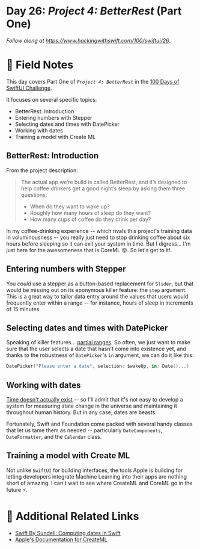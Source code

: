 # Day 26: _Project 4: BetterRest_ (Part One)

_Follow along at https://www.hackingwithswift.com/100/swiftui/26_.


# 📒 Field Notes

This day covers Part One of _`Project 4: BetterRest`_ in the [100 Days of SwiftUI Challenge](https://www.hackingwithswift.com/100/swiftui/26).

It focuses on several specific topics:

- BetterRest: Introduction
- Entering numbers with Stepper
- Selecting dates and times with DatePicker
- Working with dates
- Training a model with Create ML


## BetterRest: Introduction

From the project description:

> The actual app we’re build is called BetterRest, and it’s designed to help coffee drinkers get a good night’s sleep by asking them three questions:
>
>   - When do they want to wake up?
>   - Roughly how many hours of sleep do they want?
>   - How many cups of coffee do they drink per day?

In my coffee-drinking experience -- which rivals this project's training data in voluminousness -- you really just need to stop drinking coffee about six hours before sleeping so it can exit your system in time. But I digress... I'm just here for the awesomeness that is CoreML 😛. So let's get to it!.


## Entering numbers with Stepper

You _could_ use a stepper as a button-based replacement for `Slider`, but that would be missing out on its eponymous killer feature: the `step` argument. This is a great way to tailor data entry around the values that users would frequently enter within a range -- for instance, hours of sleep in increments of 15 minutes.


## Selecting dates and times with DatePicker

Speaking of killer features... [partial ranges](https://developer.apple.com/documentation/swift/partialrangefrom). So often, we just want to make sure that the user selects a date that hasn't come into existence yet, and thanks to the robustness of `DatePicker`'s `in` argument, we can do it like this:

```swift
DatePicker("Please enter a date", selection: $wakeUp, in: Date()...)
```


## Working with dates

[Time doesn't actually exist](https://qz.com/1279371/this-physicists-ideas-of-time-will-blow-your-mind/) -- so I'll admit that it's not easy to develop a system for measuring state change in the universe and maintaining it throughout human history. But in any case, dates are beasts.

Fortunately, Swift and Foundation come packed with several handy classes that let us tame them as needed -- particularly `DateComponents`, `DateFormatter`, and the `Calendar` class.


## Training a model with Create ML

Not unlike `SwiftUI` for building interfaces, the tools Apple is building for letting developers integrate Machine Learning into their apps are nothing short of amazing. I can't wait to see where CreateML and CoreML go in the future ⚡️.




# 🔗 Additional Related Links

- [Swift By Sundell: Computing dates in Swift](https://www.swiftbysundell.com/articles/computing-dates-in-swift/)
- [Apple's Documentation for CreateML](https://developer.apple.com/documentation/createml)
